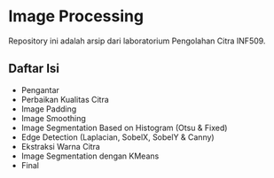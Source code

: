 # Image Processing

Repository ini adalah arsip dari laboratorium Pengolahan Citra INF509.

## Daftar Isi
- Pengantar
- Perbaikan Kualitas Citra
- Image Padding
- Image Smoothing
- Image Segmentation Based on Histogram (Otsu & Fixed)
- Edge Detection (Laplacian, SobelX, SobelY & Canny)
- Ekstraksi Warna Citra
- Image Segmentation dengan KMeans
- Final
